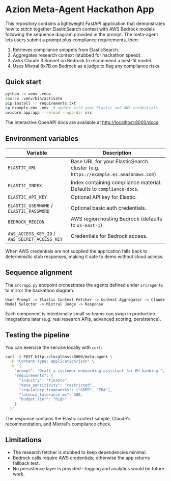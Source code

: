 # Azion Meta-Agent Hackathon App

This repository contains a lightweight FastAPI application that demonstrates how to
stitch together ElasticSearch context with AWS Bedrock models following the
sequence diagram provided in the prompt. The meta-agent lets users submit a prompt
plus compliance requirements, then:

1. Retrieves compliance snippets from ElasticSearch.
2. Aggregates research context (stubbed for hackathon speed).
3. Asks Claude 3 Sonnet on Bedrock to recommend a best-fit model.
4. Uses Mixtral 8x7B on Bedrock as a judge to flag any compliance risks.

## Quick start

```bash
python -m venv .venv
source .venv/bin/activate
pip install -r requirements.txt
cp example.env .env  # update with your Elastic and AWS credentials
uvicorn app:app --reload --app-dir src
```

The interactive OpenAPI docs are available at <http://localhost:8000/docs>.

## Environment variables

| Variable | Description |
| --- | --- |
| `ELASTIC_URL` | Base URL for your ElasticSearch cluster (e.g. `https://example.es.amazonaws.com`) |
| `ELASTIC_INDEX` | Index containing compliance material. Defaults to `compliance-docs`. |
| `ELASTIC_API_KEY` | Optional API key for Elastic. |
| `ELASTIC_USERNAME` / `ELASTIC_PASSWORD` | Optional basic auth credentials. |
| `BEDROCK_REGION` | AWS region hosting Bedrock (defaults to `us-east-1`). |
| `AWS_ACCESS_KEY_ID` / `AWS_SECRET_ACCESS_KEY` | Credentials for Bedrock access. |

When AWS credentials are not supplied the application falls back to deterministic
stub responses, making it safe to demo without cloud access.

## Sequence alignment

The `src/app.py` endpoint orchestrates the agents defined under `src/agents` to
mirror the hackathon diagram:

```
User Prompt -> Elastic Context Fetcher -> Context Aggregator -> Claude Model Selector -> Mixtral Judge -> Response
```

Each component is intentionally small so teams can swap in production integrations
later (e.g. real research APIs, advanced scoring, persistence).

## Testing the pipeline

You can exercise the service locally with `curl`:

```bash
curl -X POST http://localhost:8000/meta-agent \
  -H "Content-Type: application/json" \
  -d '{
    "prompt": "Draft a customer onboarding assistant for EU banking.",
    "requirements": {
      "industry": "finance",
      "data_sensitivity": "restricted",
      "regulatory_frameworks": ["GDPR", "EBA"],
      "latency_tolerance_ms": 500,
      "budget_tier": "high"
    }
  }'
```

The response contains the Elastic context sample, Claude's recommendation, and
Mixtral's compliance check.

## Limitations

- The research fetcher is stubbed to keep dependencies minimal.
- Bedrock calls require AWS credentials; otherwise the app returns fallback text.
- No persistence layer is provided—logging and analytics would be future work.
